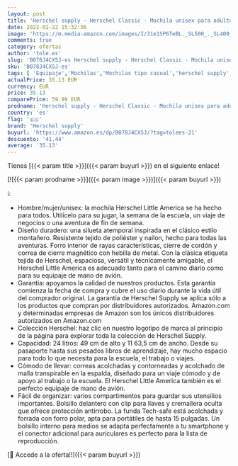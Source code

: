 ```yaml
---
layout: post
title: 'Herschel supply - Herschel Classic - Mochila unisex para adultos  talla XL  color negro  30 L'
date: 2022-02-22 15:32:56
image: 'https://m.media-amazon.com/images/I/31e1SP6TeBL._SL500_._SL400_.jpg'
comments: true
category: ofertas
author: 'tole.es'
slug: 'B078J4CX5J-es Herschel supply - Herschel Classic - Mochila unisex para...'
sku: 'B078J4CX5J-es'
tags: [ 'Equipaje','Mochilas','Mochilas tipo casual','herschel supply','mochila','unisex', ]
actualPrice: 35.13 EUR
currency: EUR
price: 35.13
comparePrice: 59.99 EUR
prodname: 'Herschel supply - Herschel Classic - Mochila unisex para adultos  talla XL  color negro  30 L'
country: 'es'
flag: '🇪🇸'
brand: 'Herschel supply'
buyurl: 'https://www.amazon.es/dp/B078J4CX5J/?tag=tolees-21'
descuento: '41.44'
average: '35.13'
---
```


Tienes [{{< param title >}}]({{< param buyurl >}}) en el siguiente enlace!

[![{{< param prodname >}}]({{< param image >}})]({{< param buyurl >}})

ℹ️:

- Hombre/mujer/unisex: la mochila Herschel Little America se ha hecho para todos. Utilícelo para su jugar, la semana de la escuela, un viaje de negocios o una aventura de fin de semana.
- Diseño duradero: una silueta atemporal inspirada en el clásico estilo montañero. Resistente tejido de poliéster y nailon, hecho para todas las aventuras. Forro interior de rayas características, cierre de cordón y correa de cierre magnético con hebilla de metal. Con la clásica etiqueta tejida de Herschel, espaciosa, versátil y técnicamente amigable, el Herschel Little America es adecuado tanto para el camino diario como para su equipaje de mano de avión.
- Garantía: apoyamos la calidad de nuestros productos. Esta garantía comienza la fecha de compra y cubre el uso diario durante la vida útil del comprador original. La garantía de Herschel Supply se aplica sólo a los productos que compran por distribuidores autorizados. Amazon.com y determinadas empresas de Amazon son los únicos distribuidores autorizados en Amazon.com
- Colección Herschel: haz clic en nuestro logotipo de marca al principio de la página para explorar toda la colección de Herschel Supply.
- Capacidad: 24 litros: 49 cm de alto y 11 63,5 cm de ancho. Desde su pasaporte hasta sus pesados libros de aprendizaje, hay mucho espacio para todo lo que necesita para la escuela, el trabajo o viajes.
- Cómodo de llevar: correas acolchadas y contorneadas y acolchado de malla transpirable en la espalda, diseñado para un viaje cómodo y de apoyo al trabajo o la escuela. El Herschel Little America también es el perfecto equipaje de mano de avión.
- Fácil de organizar: varios compartimentos para guardar sus utensilios importantes. Bolsillo delantero con clip para llaves y cremallera oculta que ofrece protección antirrobo. La funda Tech-safe está acolchada y forrada con forro polar, apta para portátiles de hasta 15 pulgadas. Un bolsillo interno para medios se adapta perfectamente a tu smartphone y el conector adicional para auriculares es perfecto para la lista de reproducción.

[🛒 Accede a la oferta!!]({{< param buyurl >}})
